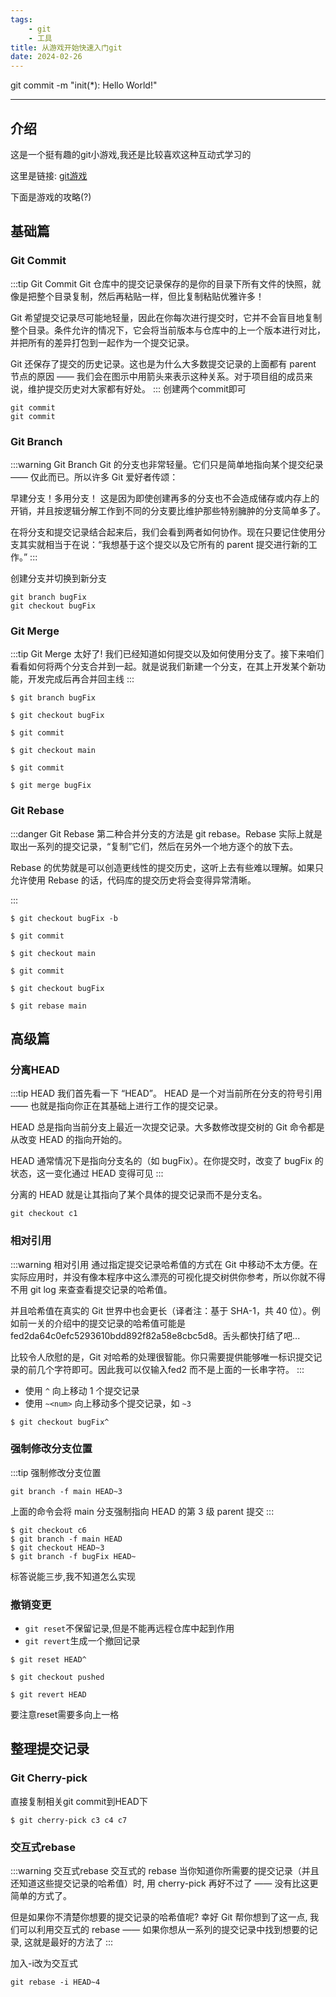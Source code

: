 ```yaml
---
tags: 
    - git
    - 工具
title: 从游戏开始快速入门git
date: 2024-02-26
---
```

 
git commit -m "init(*): Hello World!"

---

## 介绍

这是一个挺有趣的git小游戏,我还是比较喜欢这种互动式学习的

这里是链接: [git游戏](https://learngitbranching.js.org/)

下面是游戏的攻略(?)

## 基础篇
###  Git Commit
:::tip Git Commit
Git 仓库中的提交记录保存的是你的目录下所有文件的快照，就像是把整个目录复制，然后再粘贴一样，但比复制粘贴优雅许多！

Git 希望提交记录尽可能地轻量，因此在你每次进行提交时，它并不会盲目地复制整个目录。条件允许的情况下，它会将当前版本与仓库中的上一个版本进行对比，并把所有的差异打包到一起作为一个提交记录。

Git 还保存了提交的历史记录。这也是为什么大多数提交记录的上面都有 parent 节点的原因 —— 我们会在图示中用箭头来表示这种关系。对于项目组的成员来说，维护提交历史对大家都有好处。
:::
创建两个commit即可
```shell
git commit
git commit
```
### Git Branch
:::warning Git Branch
Git 的分支也非常轻量。它们只是简单地指向某个提交纪录 —— 仅此而已。所以许多 Git 爱好者传颂：

早建分支！多用分支！
这是因为即使创建再多的分支也不会造成储存或内存上的开销，并且按逻辑分解工作到不同的分支要比维护那些特别臃肿的分支简单多了。

在将分支和提交记录结合起来后，我们会看到两者如何协作。现在只要记住使用分支其实就相当于在说：“我想基于这个提交以及它所有的 parent 提交进行新的工作。”
:::

创建分支并切换到新分支
```shell
git branch bugFix
git checkout bugFix
```

### Git Merge
:::tip Git Merge
太好了! 我们已经知道如何提交以及如何使用分支了。接下来咱们看看如何将两个分支合并到一起。就是说我们新建一个分支，在其上开发某个新功能，开发完成后再合并回主线
:::
```shell
$ git branch bugFix

$ git checkout bugFix

$ git commit

$ git checkout main

$ git commit

$ git merge bugFix
```

### Git Rebase
:::danger Git Rebase
第二种合并分支的方法是 git rebase。Rebase 实际上就是取出一系列的提交记录，“复制”它们，然后在另外一个地方逐个的放下去。

Rebase 的优势就是可以创造更线性的提交历史，这听上去有些难以理解。如果只允许使用 Rebase 的话，代码库的提交历史将会变得异常清晰。

:::

```shell
$ git checkout bugFix -b

$ git commit

$ git checkout main

$ git commit

$ git checkout bugFix

$ git rebase main
```



## 高级篇

### 分离HEAD
:::tip HEAD
我们首先看一下 “HEAD”。 HEAD 是一个对当前所在分支的符号引用 —— 也就是指向你正在其基础上进行工作的提交记录。

HEAD 总是指向当前分支上最近一次提交记录。大多数修改提交树的 Git 命令都是从改变 HEAD 的指向开始的。

HEAD 通常情况下是指向分支名的（如 bugFix）。在你提交时，改变了 bugFix 的状态，这一变化通过 HEAD 变得可见
:::

分离的 HEAD 就是让其指向了某个具体的提交记录而不是分支名。

```shell
git checkout c1
```

### 相对引用
:::warning 相对引用 
通过指定提交记录哈希值的方式在 Git 中移动不太方便。在实际应用时，并没有像本程序中这么漂亮的可视化提交树供你参考，所以你就不得不用 git log 来查查看提交记录的哈希值。

并且哈希值在真实的 Git 世界中也会更长（译者注：基于 SHA-1，共 40 位）。例如前一关的介绍中的提交记录的哈希值可能是 fed2da64c0efc5293610bdd892f82a58e8cbc5d8。舌头都快打结了吧...

比较令人欣慰的是，Git 对哈希的处理很智能。你只需要提供能够唯一标识提交记录的前几个字符即可。因此我可以仅输入fed2 而不是上面的一长串字符。
:::

- 使用 `^` 向上移动 1 个提交记录
- 使用 `~<num>` 向上移动多个提交记录，如 `~3`

```shell
$ git checkout bugFix^
```

### 强制修改分支位置 
:::tip 强制修改分支位置 
```shell
git branch -f main HEAD~3
```
上面的命令会将 main 分支强制指向 HEAD 的第 3 级 parent 提交
:::

```shell
$ git checkout c6
$ git branch -f main HEAD
$ git checkout HEAD~3
$ git branch -f bugFix HEAD~
```

标答说能三步,我不知道怎么实现

### 撤销变更
- `git reset`不保留记录,但是不能再远程仓库中起到作用
- `git revert`生成一个撤回记录

```shell
$ git reset HEAD^

$ git checkout pushed

$ git revert HEAD
```

要注意reset需要多向上一格

## 整理提交记录
### Git Cherry-pick
直接复制相关git commit到HEAD下
```shell
$ git cherry-pick c3 c4 c7
```
### 交互式rebase
:::warning 交互式rebase
交互式的 rebase
当你知道你所需要的提交记录（并且还知道这些提交记录的哈希值）时, 用 cherry-pick 再好不过了 —— 没有比这更简单的方式了。

但是如果你不清楚你想要的提交记录的哈希值呢? 幸好 Git 帮你想到了这一点, 我们可以利用交互式的 rebase —— 如果你想从一系列的提交记录中找到想要的记录, 这就是最好的方法了
:::

加入-i改为交互式

```shell
git rebase -i HEAD~4
```
